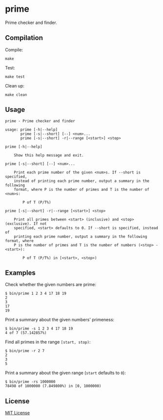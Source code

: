 # prime

Prime checker and finder.

## Compilation

Compile:

    make

Test:

    make test

Clean up:

    make clean

## Usage

```
prime - Prime checker and finder

usage: prime [-h|--help]
       prime [-s|--short] [--] <num>...
       prime [-s|--short] -r|--range [<start>] <stop>

prime [-h|--help]

    Show this help message and exit.

prime [-s|--short] [--] <num>...

    Print each prime number of the given <num>s. If --short is specified,
    instead of printing each prime number, output a summary in the following
    format, where P is the number of primes and T is the number of <num>s:

        P of T (P/T%)

prime [-s|--short] -r|--range [<start>] <stop>

    Print all primes between <start> (inclusive) and <stop> (exclusive). If not
    specified, <start> defaults to 0. If --short is specified, instead of
    printing each prime number, output a summary in the following format, where
    P is the number of primes and T is the number of numbers (<stop> - <start>):

        P of T (P/T%) in [<start>, <stop>)
```

## Examples

Check whether the given numbers are prime:

    $ bin/prime 1 2 3 4 17 18 19
    2
    3
    17
    19

Print a summary about the given numbers' primeness:

    $ bin/prime -s 1 2 3 4 17 18 19
    4 of 7 (57.142857%)

Find all primes in the range `[start, stop)`:

    $ bin/prime -r 2 7
    2
    3
    5

Print a summary about the given range (`start` defaults to `0`):

    $ bin/prime -rs 1000000
    78498 of 1000000 (7.849800%) in [0, 1000000)

## License

[MIT License](LICENSE.txt)
